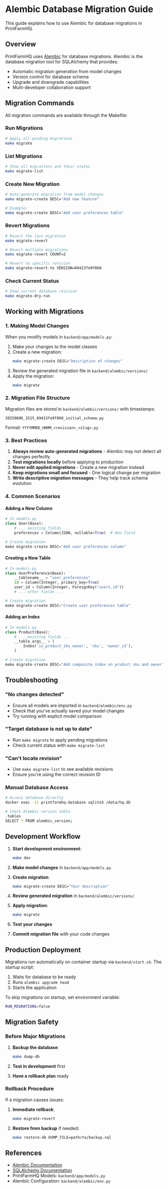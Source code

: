 # Alembic Database Migration Guide

This guide explains how to use Alembic for database migrations in PrintFarmHQ.

## Overview

PrintFarmHQ uses [Alembic](https://alembic.sqlalchemy.org/) for database migrations. Alembic is the database migration tool for SQLAlchemy that provides:

- Automatic migration generation from model changes
- Version control for database schema
- Upgrade and downgrade capabilities
- Multi-developer collaboration support

## Migration Commands

All migration commands are available through the Makefile:

### Run Migrations

```bash
# Apply all pending migrations
make migrate
```

### List Migrations

```bash
# Show all migrations and their status
make migrate-list
```

### Create New Migration

```bash
# Auto-generate migration from model changes
make migrate-create DESC="Add new feature"

# Example:
make migrate-create DESC="Add user preferences table"
```

### Revert Migrations

```bash
# Revert the last migration
make migrate-revert

# Revert multiple migrations
make migrate-revert COUNT=2

# Revert to specific revision
make migrate-revert-to VERSION=69413fe9f868
```

### Check Current Status

```bash
# Show current database revision
make migrate-dry-run
```

## Working with Migrations

### 1. Making Model Changes

When you modify models in `backend/app/models.py`:

1. Make your changes to the model classes
2. Create a new migration:
   ```bash
   make migrate-create DESC="Description of changes"
   ```
3. Review the generated migration file in `backend/alembic/versions/`
4. Apply the migration:
   ```bash
   make migrate
   ```

### 2. Migration File Structure

Migration files are stored in `backend/alembic/versions/` with timestamps:
```
20250606_1515_69413fe9f868_initial_schema.py
```

Format: `YYYYMMDD_HHMM_<revision>_<slug>.py`

### 3. Best Practices

1. **Always review auto-generated migrations** - Alembic may not detect all changes perfectly
2. **Test migrations locally** before applying to production
3. **Never edit applied migrations** - Create a new migration instead
4. **Keep migrations small and focused** - One logical change per migration
5. **Write descriptive migration messages** - They help track schema evolution

### 4. Common Scenarios

#### Adding a New Column
```python
# In models.py
class User(Base):
    # ... existing fields ...
    preferences = Column(JSON, nullable=True)  # New field

# Create migration
make migrate-create DESC="Add user preferences column"
```

#### Creating a New Table
```python
# In models.py
class UserPreference(Base):
    __tablename__ = "user_preferences"
    id = Column(Integer, primary_key=True)
    user_id = Column(Integer, ForeignKey("users.id"))
    # ... other fields ...

# Create migration
make migrate-create DESC="Create user preferences table"
```

#### Adding an Index
```python
# In models.py
class Product(Base):
    # ... existing fields ...
    __table_args__ = (
        Index('ix_product_sku_owner', 'sku', 'owner_id'),
    )

# Create migration
make migrate-create DESC="Add composite index on product sku and owner"
```

## Troubleshooting

### "No changes detected"
- Ensure all models are imported in `backend/alembic/env.py`
- Check that you've actually saved your model changes
- Try running with explicit model comparison

### "Target database is not up to date"
- Run `make migrate` to apply pending migrations
- Check current status with `make migrate-list`

### "Can't locate revision"
- Use `make migrate-list` to see available revisions
- Ensure you're using the correct revision ID

### Manual Database Access
```bash
# Access database directly
docker exec -it printfarmhq-database sqlite3 /data/hq.db

# Check Alembic version table
.tables
SELECT * FROM alembic_version;
```

## Development Workflow

1. **Start development environment**:
   ```bash
   make dev
   ```

2. **Make model changes** in `backend/app/models.py`

3. **Create migration**:
   ```bash
   make migrate-create DESC="Your description"
   ```

4. **Review generated migration** in `backend/alembic/versions/`

5. **Apply migration**:
   ```bash
   make migrate
   ```

6. **Test your changes**

7. **Commit migration file** with your code changes

## Production Deployment

Migrations run automatically on container startup via `backend/start.sh`. The startup script:

1. Waits for database to be ready
2. Runs `alembic upgrade head`
3. Starts the application

To skip migrations on startup, set environment variable:
```bash
RUN_MIGRATIONS=false
```

## Migration Safety

### Before Major Migrations

1. **Backup the database**:
   ```bash
   make dump-db
   ```

2. **Test in development** first

3. **Have a rollback plan** ready

### Rollback Procedure

If a migration causes issues:

1. **Immediate rollback**:
   ```bash
   make migrate-revert
   ```

2. **Restore from backup** if needed:
   ```bash
   make restore-db DUMP_FILE=path/to/backup.sql
   ```

## References

- [Alembic Documentation](https://alembic.sqlalchemy.org/)
- [SQLAlchemy Documentation](https://docs.sqlalchemy.org/)
- PrintFarmHQ Models: `backend/app/models.py`
- Alembic Configuration: `backend/alembic/env.py`